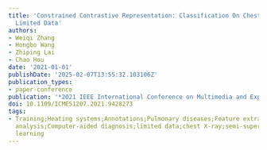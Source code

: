 ```yaml
---
title: 'Constrained Contrastive Representation: Classification On Chest X-Rays With
  Limited Data'
authors:
- Weiqi Zhang
- Hongbo Wang
- Zhiping Lai
- Chao Hou
date: '2021-01-01'
publishDate: '2025-02-07T13:55:32.103106Z'
publication_types:
- paper-conference
publication: '*2021 IEEE International Conference on Multimedia and Expo (ICME)*'
doi: 10.1109/ICME51207.2021.9428273
tags:
- Training;Heating systems;Annotations;Pulmonary diseases;Feature extraction;Lesions;Task
  analysis;Computer-aided diagnosis;limited data;chest X-ray;semi-supervised learning;contrastive
  learning
---
```

